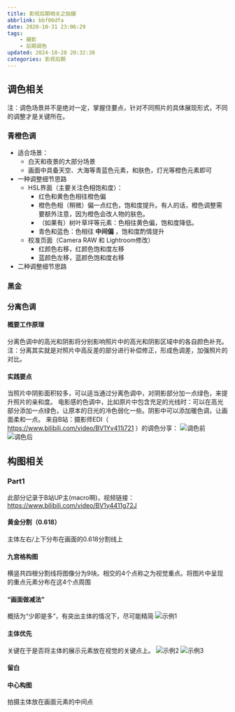 ```yaml
---
title: 影视后期相关之拍摄
abbrlink: bbf06dfa
date: 2020-10-31 23:06:29
tags:
    - 摄影
    - 后期调色
updated: 2024-10-28 20:32:38
categories: 影视后期
---
```


## 调色相关
注：调色场景并不是绝对一定，掌握住要点，针对不同照片的具体展现形式，不同的调整才是关键所在。
### 青橙色调
- 适合场景：
    + 白天和夜景的大部分场景
    + 画面中具备天空、大海等青蓝色元素，和肤色，灯光等橙色元素即可
- 一种调整细节思路
    + HSL界面（主要关注色相饱和度）：
        * 红色和黄色色相往橙色偏
        * 橙色色相（稍微）偏一点红色，饱和度提升。有人的话，橙色调整需要额外注意，因为橙色会改人物的肤色。
        * （如果有）树叶草坪等元素：色相往黄色偏，饱和度降低。
        * 青色和蓝色：色相往 **中间偏** ，饱和度酌情提升
    + 校准页面（Camera RAW 和 Lightroom修改）
        * 红颜色右移，红颜色饱和度左移
        * 蓝颜色左移，蓝颜色饱和度右移
- 二种调整细节思路

<!--more-->

### 黑金

### 分离色调
#### 概要工作原理
分离色调中的高光和阴影将分别影响照片中的高光和阴影区域中的各自颜色补充。
注：分离其实就是对照片中高反差的部分进行补偿修正，形成色调差，加强照片的对比。
#### 实践要点
当照片中阴影面积较多，可以适当通过分离色调中，对阴影部分加一点绿色，来提升照片的亲和度。
电影感的色调中，比如原片中包含充足的光线时：可以在高光部分添加一点绿色，让原本的日光的冷色弱化一些。阴影中可以添加暖色调，让画面柔和一点。
来自B站：摄影师EDI（ https://www.bilibili.com/video/BV1Yv411i721 ）的调色分享：
![调色前](bbf06dfa/AutoCapture_2020-11-08_193408.jpg)
![调色后](bbf06dfa/AutoCapture_2020-11-08_193451.jpg)

## 构图相关
### Part1
此部分记录于B站UP主(macro啊)，视频链接：https://www.bilibili.com/video/BV1y4411g72J
#### 黄金分割（0.618）
主体左右/上下分布在画面的0.618分割线上
#### 九宫格构图
横竖共四根分割线将图像分为9块。相交的4个点称之为视觉重点。将图片中呈现的重点元素分布在这4个点周围
#### “画面做减法”
概括为“少即是多”，有突出主体的情况下，尽可能精简
![示例1](bbf06dfa/AutoCapture_2020-11-07_205058.jpg)

#### 主体优先
关键在于是否将主体的展示元素放在视觉的关键点上。
![示例2](bbf06dfa/AutoCapture_2020-11-07_205412.jpg)
![示例3](bbf06dfa/AutoCapture_2020-11-07_205450.jpg)

#### 留白
#### 中心构图
拍摄主体放在画面元素的中间点
